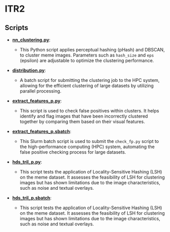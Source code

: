 # ITR2
## Scripts

- **[nn_clustering.py](https://github.com/MaoYingrong/MEMEs_culture_evolution/edit/main/Experiments/hashing_clustering.py)**:
  - This Python script applies perceptual hashing (pHash) and DBSCAN, to cluster meme images. Parameters such as `hash_size` and `eps` (epsilon) are adjustable to optimize the clustering performance.  

- **[distribution.py](https://github.com/MaoYingrong/MEMEs_culture_evolution/edit/main/Experiments/clustering.sbatch)**:
  - A batch script for submitting the clustering job to the HPC system, allowing for the efficient clustering of large datasets by utilizing parallel processing.

- **[extract_features_p.py](https://github.com/MaoYingrong/MEMEs_culture_evolution/edit/main/Experiments/check_fp.py)**:
  - This script is used to check false positives within clusters. It helps identify and flag images that have been incorrectly clustered together by comparing them based on their visual features.

- **[extract_features_p.sbatch](https://github.com/MaoYingrong/MEMEs_culture_evolution/edit/main/Experiments/check_fp.sbatch)**:
  - This Slurm batch script is used to submit the `check_fp.py` script to the high-performance computing (HPC) system, automating the false positive checking process for large datasets.

- **[hds_tril_p.py](https://github.com/MaoYingrong/MEMEs_culture_evolution/edit/main/Experiments/image_lsh.py)**:
  - This script tests the application of Locality-Sensitive Hashing (LSH) on the meme dataset. It assesses the feasibility of LSH for clustering images but has shown limitations due to the image characteristics, such as noise and textual overlays.
 
- **[hds_tril_p.sbatch](https://github.com/MaoYingrong/MEMEs_culture_evolution/edit/main/Experiments/image_lsh.py)**:
  - This script tests the application of Locality-Sensitive Hashing (LSH) on the meme dataset. It assesses the feasibility of LSH for clustering images but has shown limitations due to the image characteristics, such as noise and textual overlays.
